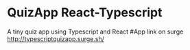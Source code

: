 # QuizApp React-Typescript
 A tiny quiz app using Typescript and React
#App link on surge
http://typescriptquizapp.surge.sh/